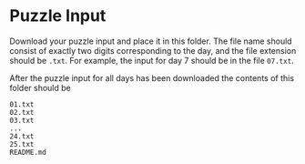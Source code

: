 # Puzzle Input
Download your puzzle input and place it in this folder.
The file name should consist of exactly two digits
corresponding to the day, and the file extension
should be `.txt`. For example, the input for day 7
should be in the file `07.txt`.

After the puzzle input for all days has been downloaded
the contents of this folder should be
```
01.txt
02.txt
03.txt
...
24.txt
25.txt
README.md
```
